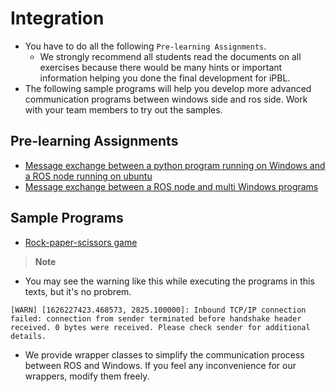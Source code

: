 # Integration

- You have to do all the following `Pre-learning Assignments`.
  - We strongly recommend all students read the documents on all exercises because there would be many hints or important information helping you done the final development for iPBL.
- The following sample programs will help you develop more advanced communication programs between windows side and ros side. Work with your team members to try out the samples.

## Pre-learning Assignments
  - [Message exchange between a python program running on Windows and a ROS node running on ubuntu](win_single/win_single.md)
  - [Message exchange between a ROS node and multi Windows programs](win_multi/win_multi.md)

## Sample Programs
  - [Rock-paper-scissors game](samples/rps.md)

> **Note**
- You may see the warning like this while executing the programs in this texts, but it's no probrem.

```shell
[WARN] [1626227423.468573, 2825.100000]: Inbound TCP/IP connection failed: connection from sender terminated before handshake header received. 0 bytes were received. Please check sender for additional details.
```

- We provide wrapper classes to simplify the communication process between ROS and Windows. If you feel any inconvenience for our wrappers, modify them freely.
